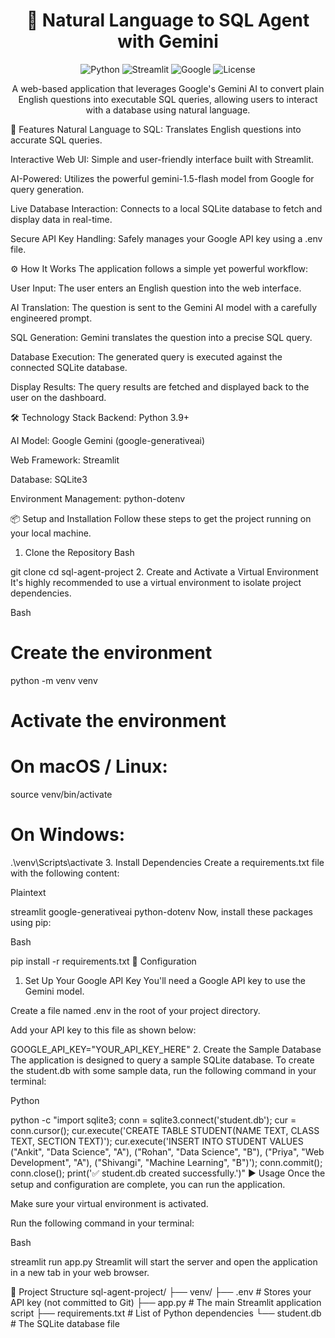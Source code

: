 <h1 align="center">
🤖 Natural Language to SQL Agent with Gemini
</h1>

<p align="center">
<img alt="Python" src="https://img.shields.io/badge/Python-3.9%2B-blue.svg?style=for-the-badge&logo=python&logoColor=white"/>
<img alt="Streamlit" src="https://img.shields.io/badge/Streamlit-1.30-orange.svg?style=for-the-badge&logo=streamlit&logoColor=white"/>
<img alt="Google" src="https://img.shields.io/badge/Google-Gemini_AI-4285F4.svg?style=for-the-badge&logo=google&logoColor=white"/>
<img alt="License" src="https://img.shields.io/badge/License-MIT-green.svg?style=for-the-badge"/>
</p>

<p align="center">
A web-based application that leverages Google's Gemini AI to convert plain English questions into executable SQL queries, allowing users to interact with a database using natural language.
</p>

<p align="center">

</p>

🚀 Features
Natural Language to SQL: Translates English questions into accurate SQL queries.

Interactive Web UI: Simple and user-friendly interface built with Streamlit.

AI-Powered: Utilizes the powerful gemini-1.5-flash model from Google for query generation.

Live Database Interaction: Connects to a local SQLite database to fetch and display data in real-time.

Secure API Key Handling: Safely manages your Google API key using a .env file.

⚙️ How It Works
The application follows a simple yet powerful workflow:

User Input: The user enters an English question into the web interface.

AI Translation: The question is sent to the Gemini AI model with a carefully engineered prompt.

SQL Generation: Gemini translates the question into a precise SQL query.

Database Execution: The generated query is executed against the connected SQLite database.

Display Results: The query results are fetched and displayed back to the user on the dashboard.

🛠️ Technology Stack
Backend: Python 3.9+

AI Model: Google Gemini (google-generativeai)

Web Framework: Streamlit

Database: SQLite3

Environment Management: python-dotenv

📦 Setup and Installation
Follow these steps to get the project running on your local machine.

1. Clone the Repository
Bash

git clone <your-repository-url>
cd sql-agent-project
2. Create and Activate a Virtual Environment
It's highly recommended to use a virtual environment to isolate project dependencies.

Bash

# Create the environment
python -m venv venv

# Activate the environment
# On macOS / Linux:
source venv/bin/activate

# On Windows:
.\venv\Scripts\activate
3. Install Dependencies
Create a requirements.txt file with the following content:

Plaintext

streamlit
google-generativeai
python-dotenv
Now, install these packages using pip:

Bash

pip install -r requirements.txt
🔧 Configuration
1. Set Up Your Google API Key
You'll need a Google API key to use the Gemini model.

Create a file named .env in the root of your project directory.

Add your API key to this file as shown below:

GOOGLE_API_KEY="YOUR_API_KEY_HERE"
2. Create the Sample Database
The application is designed to query a sample SQLite database. To create the student.db with some sample data, run the following command in your terminal:

Python

python -c "import sqlite3; conn = sqlite3.connect('student.db'); cur = conn.cursor(); cur.execute('CREATE TABLE STUDENT(NAME TEXT, CLASS TEXT, SECTION TEXT)'); cur.execute('INSERT INTO STUDENT VALUES (\"Ankit\", \"Data Science\", \"A\"), (\"Rohan\", \"Data Science\", \"B\"), (\"Priya\", \"Web Development\", \"A\"), (\"Shivangi\", \"Machine Learning\", \"B\")'); conn.commit(); conn.close(); print('✅ student.db created successfully.')"
▶️ Usage
Once the setup and configuration are complete, you can run the application.

Make sure your virtual environment is activated.

Run the following command in your terminal:

Bash

streamlit run app.py
Streamlit will start the server and open the application in a new tab in your web browser.

📁 Project Structure
sql-agent-project/
├── venv/
├── .env                  # Stores your API key (not committed to Git)
├── app.py                # The main Streamlit application script
├── requirements.txt      # List of Python dependencies
└── student.db            # The SQLite database file
